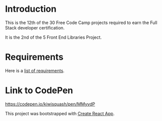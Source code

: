 # Introduction

This is the 12th of the 30 Free Code Camp projects required to earn the Full Stack developer certification.

It is the 2nd of the 5 Front End Libraries Project.

# Requirements

Here is a [list of requirements](https://learn.freecodecamp.org/front-end-libraries/front-end-libraries-projects/build-a-markdown-previewer/).

# Link to CodePen

https://codepen.io/kiwisquash/pen/MMyvdP

This project was bootstrapped with [Create React App](https://github.com/facebook/create-react-app).


